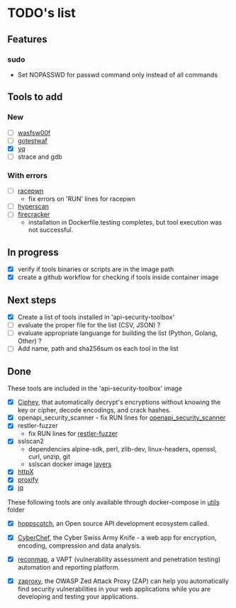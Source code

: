 # TODO's list

## Features

### sudo
- Set NOPASSWD for passwd command only instead of all commands

## Tools to add

### New
- [ ] [wasfsw00f](https://github.com/EnableSecurity/wafw00f)
- [ ] [gotestwaf](https://github.com/wallarm/gotestwaf)
- [x] [yq](https://github.com/mikefarah/yq)
- [ ]  strace and gdb

### With errors
- [ ] [racepwn](https://github.com/racepwn/racepwn) 
  - fix errors on 'RUN' lines for racepwn
- [ ] [hyperscan](https://github.com/intel/hyperscan)
- [ ] [firecracker](https://github.com/blst-security/firecracker)
  - installation in Dockerfile.testing completes, but tool execution was not successful.

## In progress
- [x] verify if tools binaries or scripts are in the image path
- [x] create a github workflow for checking if tools inside container image

## Next steps
- [x] Create a list of tools installed in 'api-security-toolbox'
- [ ] evaluate the proper file for the list (CSV, JSON) ? 
- [ ] evaluate appropriate languange for building the list (Python, Golang, Other) ?  
- [ ] Add name, path and sha256sum os each tool in the list 

## Done  
These tools are included in the 'api-security-toolbox' image
- [x] [Ciphey](https://github.com/Ciphey/Ciphey), that automatically decrypt's encryptions without knowing the key or cipher, decode encodings, and crack hashes. 
- [x] openapi_security_scanner
      - fix RUN lines for [openapi_security_scanner](https://github.com/ngalongc/openapi_security_scanner)
- [x] restler-fuzzer
   - fix RUN lines for [restler-fuzzer](https://github.com/microsoft/restler-fuzzer)
- [x] sslscan2
  - dependencies alpine-sdk, perl, zlib-dev, linux-headers, openssl, curl, unzip, git
  - sslscan docker image [layers](https://hub.docker.com/layers/shamelesscookie/sslscan/latest/images/sha256-5f3dbd82c8d3c8da79887a9c56eb9679b7b191c3019342ac3f441944e895b270?context=explore)
- [x] [httpX](https://github.com/projectdiscovery/httpx)
- [x] [proxify](https://github.com/projectdiscovery/proxify)
- [x] [jq](https://github.com/stedolan/jq)

These following tools are only available through docker-compose in [utils](/utils) folder
- [x] [hoppscotch](https://github.com/hoppscotch/hoppscotch), an Open source API development ecosystem called.  
- [x] [CyberChef](https://github.com/gchq/CyberChef), the Cyber Swiss Army Knife - a web app for encryption, encoding, compression and data analysis.   
- [x] [reconmap](https://github.com/reconmap/reconmap), a VAPT (vulnerability assessment and penetration testing) automation and reporting platform.
- [x] [zaproxy](https://github.com/zaproxy/zaproxy), the OWASP Zed Attack Proxy (ZAP) can help you automatically find security vulnerabilities in your web applications while you are developing and testing your applications.

 
